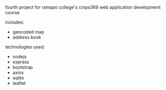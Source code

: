 fourth project for ramapo college's cmps369 web application development course

includes:

- geocoded map
- address book
  
technologies used:

- nodejs
- express
- bootstrap
- axios
- sqlite
- leaflet
